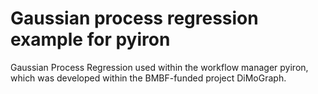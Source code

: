 # Gaussian process regression example for pyiron

Gaussian Process Regression used within the workflow manager pyiron, which was developed within the BMBF-funded project DiMoGraph.
